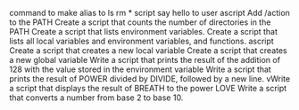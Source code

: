 command to make alias to ls rm *
script say hello to user
ascript Add /action to the PATH
Create a script that counts the number of directories in the PATH
Create a script that lists environment variables.
Create a script that lists all local variables and environment variables, and functions.
ascript Create a script that creates a new local variable
Create a script that creates a new global variable
Write a script that prints the result of the addition of 128 with the value stored in the environment variable
Write a script that prints the result of POWER divided by DIVIDE, followed by a new line.
vWrite a script that displays the result of BREATH to the power LOVE
Write a script that converts a number from base 2 to base 10.
